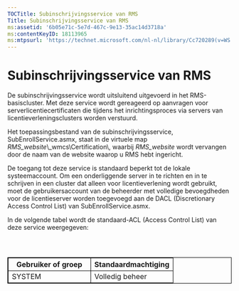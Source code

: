 ```yaml
---
TOCTitle: Subinschrijvingsservice van RMS
Title: Subinschrijvingsservice van RMS
ms:assetid: '6b05e71c-5e7d-467c-9e13-35ac14d3718a'
ms:contentKeyID: 18113965
ms:mtpsurl: 'https://technet.microsoft.com/nl-nl/library/Cc720289(v=WS.10)'
---
```


Subinschrijvingsservice van RMS
===============================

De subinschrijvingsservice wordt uitsluitend uitgevoerd in het RMS-basiscluster. Met deze service wordt gereageerd op aanvragen voor serverlicentiecertificaten die tijdens het inrichtingsproces via servers van licentieverleningsclusters worden verstuurd.

Het toepassingsbestand van de subinschrijvingsservice, SubEnrollService.asmx, staat in de virtuele map *RMS\_website*\\\_wmcs\\Certification\\, waarbij *RMS\_website* wordt vervangen door de naam van de website waarop u RMS hebt ingericht.

De toegang tot deze service is standaard beperkt tot de lokale systeemaccount. Om een onderliggende server in te richten en in te schrijven in een cluster dat alleen voor licentieverlening wordt gebruikt, moet de gebruikersaccount van de beheerder met volledige bevoegdheden voor de licentieserver worden toegevoegd aan de DACL (Discretionary Access Control List) van SubEnrollService.asmx.

In de volgende tabel wordt de standaard-ACL (Access Control List) van deze service weergegeven:

###  

 
<table style="border:1px solid black;">
<colgroup>
<col width="50%" />
<col width="50%" />
</colgroup>
<thead>
<tr class="header">
<th style="border:1px solid black;" >Gebruiker of groep</th>
<th style="border:1px solid black;" >Standaardmachtiging</th>
</tr>
</thead>
<tbody>
<tr class="odd">
<td style="border:1px solid black;">SYSTEM</td>
<td style="border:1px solid black;">Volledig beheer</td>
</tr>
</tbody>
</table>
